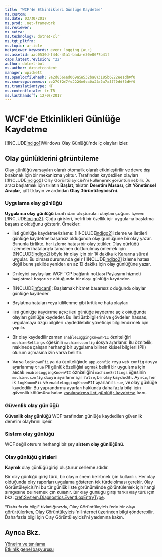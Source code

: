 ```yaml
---
title: "WCF'de Etkinlikleri Günlüğe Kaydetme"
ms.custom: 
ms.date: 03/30/2017
ms.prod: .net-framework
ms.reviewer: 
ms.suite: 
ms.technology: dotnet-clr
ms.tgt_pltfrm: 
ms.topic: article
helpviewer_keywords: event logging [WCF]
ms.assetid: aac0530d-f44c-45a1-bada-e30e0677b41f
caps.latest.revision: "22"
author: dotnet-bot
ms.author: dotnetcontent
manager: wpickett
ms.openlocfilehash: 9a2d856aad069a5e532ba893185b6222ee1db0f0
ms.sourcegitcommit: ce279f2d7fe2220e6ea0a25a8a7a5370ddf8d9f0
ms.translationtype: MT
ms.contentlocale: tr-TR
ms.lasthandoff: 12/02/2017
---
```

# <a name="event-logging-in-wcf"></a>WCF'de Etkinlikleri Günlüğe Kaydetme
[!INCLUDE[indigo1](../../../../../includes/indigo1-md.md)]Windows Olay Günlüğü'nde iç olayları izler.  
  
## <a name="viewing-event-logs"></a>Olay günlüklerini görüntüleme  
 Olay günlüğü varsayılan olarak otomatik olarak etkinleştirilir ve devre dışı bırakmak için bir mekanizma yoktur. Tarafından kaydedilen olayları [!INCLUDE[indigo2](../../../../../includes/indigo2-md.md)] Olay Görüntüleyicisi'ni kullanarak görüntülenebilir. Bu aracı başlatmak için tıklatın **Başlat**, tıklatın **Denetim Masası**, çift **Yönetimsel Araçlar**, çift tıklayın ve ardından **Olay Görüntüleyicisi'ni**.  
  
### <a name="application-event-log"></a>Uygulama olay günlüğü  
 **Uygulama olay günlüğü** tarafından oluşturulan olayları çoğunu içeren [!INCLUDE[indigo2](../../../../../includes/indigo2-md.md)]. Çoğu girişleri, belirli bir özellik için uygulama başlatma başarısız olduğunu gösterir. Örnekler:  
  
-   İleti günlüğe kaydetme/izleme: [!INCLUDE[indigo2](../../../../../includes/indigo2-md.md)] izleme ve iletileri günlüğe kaydetme başarısız olduğunda olay günlüğüne bir olay yazar. Bununla birlikte, her izleme hatası bir olay tetikler. Olay günlüğü izlemeleri hatalarıyla tamamen doldurulmuş önlemek için [!INCLUDE[indigo2](../../../../../includes/indigo2-md.md)] böyle bir olay için bir 10 dakikalık Kararma süresi uygular. Bu olması durumunda gelir [!INCLUDE[indigo2](../../../../../includes/indigo2-md.md)] izleme hatası değil bunu şekilde yeniden en az 10 dakika için olay günlüğüne yazar.  
  
-   Dinleyici paylaşılan: WCF TCP bağlantı noktası Paylaşımı hizmeti başlatmak başarısız olduğunda bir olayı günlüğe kaydeder.  
  
-   [!INCLUDE[infocard](../../../../../includes/infocard-md.md)]: Başlatmak hizmet başarısız olduğunda olayları günlüğe kaydeder.  
  
-   Başlatma hataları veya kilitlenme gibi kritik ve hata olayları  
  
-   İleti günlüğe kaydetme açık: ileti günlüğe kaydetme açık olduğunda olayları günlüğe kaydeder. Bu ileti üstbilgilerini ve gövdeleri hassas, uygulamaya özgü bilgileri kaydedilebilir yöneticiyi bilgilendirmek için yapılır.  
  
-   Bir olay kaydedilir zaman `enableLoggingKnownPII` özniteliğini `machineSettings` öğesinin `machine.config` dosya ayarlanır. Bu öznitelik, makinede çalışan herhangi bir uygulama bilinen kişisel bilgileri (PII) oturum açmasına izin varsa belirtir.  
  
-   Varsa `logKnownPii` ya da özniteliğinde `app.config` veya `web.config` dosya ayarlanmış `true` PII günlük özelliğini açmak belirli bir uygulama için ancak `enableLoggingKnownPII` özniteliğini `machineSettings` öğesinin `machine.config` dosya ayarlanır için `false`, bir olay kaydedilir. Ayrıca, her iki `logKnownPii` ve `enableLoggingKnownPII` ayarlanır `true`, ve olay günlüğe kaydedilir. Bu yapılandırma ayarları hakkında daha fazla bilgi için güvenlik bölümüne bakın [yapılandırma ileti günlüğe kaydetme](../../../../../docs/framework/wcf/diagnostics/configuring-message-logging.md) konu.  
  
### <a name="security-event-log"></a>Güvenlik olay günlüğü  
 **Güvenlik olay günlüğü** WCF tarafından günlüğe kaydedilen güvenlik denetim olaylarını içerir.  
  
### <a name="system-event-log"></a>Sistem olay günlüğü  
 WCF değil oturum herhangi bir şey **sistem olay günlüğünü**.  
  
### <a name="event-log-entries"></a>Olay günlüğü girişleri  
 **Kaynak** olay günlüğü girişi oluşturur derleme adıdır.  
  
 Bir olay günlüğü girişi türü, bir olayın önem belirtmek için kullanılır. Her olay olduğunda olay raporları uygulama gösteren tek türde olması gerekir. Olay Görüntüleyicisi'ni bu tür günlük liste görünümünde görüntülemek için hangi simgesine belirlemek için kullanır. Bir olay günlüğü girişi farklı olay türü için bkz: <xref:System.Diagnostics.EventLogEntryType>.  
  
 "Daha fazla bilgi" tıkladığınızda, Olay Görüntüleyicisi'nde bir olayı görüntülerken, Olay Görüntüleyicisi'ni Internet üzerinden bilgi gönderebilir. Daha fazla bilgi için Olay Görüntüleyicisi'ni yardımına bakın.  
  
## <a name="see-also"></a>Ayrıca Bkz.  
 [Yönetim ve tanılama](../../../../../docs/framework/wcf/diagnostics/index.md)  
 [Etkinlik genel başvurusu](../../../../../docs/framework/wcf/diagnostics/event-logging/events-general-reference.md)

